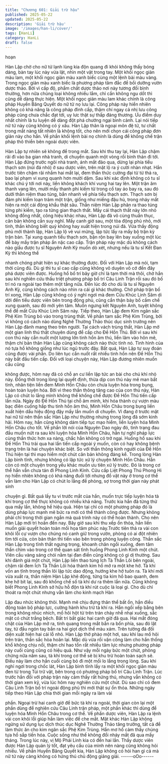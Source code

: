 ```yaml
---
title: "Chương 601: Giải trừ hậu"
published: 2025-05-22
updated: 2025-05-22
description: 'Giải trừ hậu'
image: '/images/han-li/cover/'
tags: [HanLi]
category: HanLi
draft: false
---
```


hoạn

Hàn Lập chờ cho nữ tử lạnh lùng kia độn quang đi khỏi không
thấy bóng dáng, bàn tay lúc này vừa lật, nhìn một vật trong tay.
Một khối ngọc giản màu lam, một khối ngọc giản màu xanh biếc
cùng một lệnh bài màu vàng.
Trong ngọc giản màu xanh biếc là phương pháp tâm đắc để bồi
dưỡng vườn dược thảo.
Bời vì cấp độ, phẩm chất dược thảo nơi này tương đối bình
thường, hơn nữa chủng loại không nhiều lắm, chỉ cần không ngu
dốt thì cũng dễ dàng thực hiện.
Một khối ngọc giản màu lam khác chính là công pháp Huyền
Băng Quyết do nữ tử nọ lưu lại.
Công pháp này hiển nhiên không có khả năng là công pháp đỉnh
cấp, thậm chí ngay cả nhị lưu công pháp cũng chưa chắc đạt tới,
uy lưc thật sự thấp đáng thương.
Ưu điểm duy nhất chính là tu luyện dễ dàng đột phá chướng ngại
bình cảnh.
Lại nói tiếp nữ tử này cũng không có ý xấu.
Hàn Lập thân là ngoại môn đệ tử, tư chất trong mắt nàng tất
nhiên là không tốt, cho nên mới chọn cái công pháp đơn giản này
cho hắn.
Về phần khối lệnh bài nọ chính là dùng để khống chế trận pháp
thô thiển bên ngoài dược viên.

Hàn Lập tự nhiên sẽ không để trong mắt.
Sau khi thu tay lại, Hàn Lập chậm rãi đi vào ba gian nhà tranh, di
chuyển quanh một vòng rồi bình thản đi tới.
Hàn Lập đứng trước ngôi nhà tranh, ánh mắt đảo qua, dừng lại
phía tiểu thạch sơn (núi đá nhỏ) ở sau dược viên, trên mặt lộ ra ý
cười nhàn nhạt.
Hắn trước tiên chậm rãi nhắm hai mắt lại, đem thần thức cường
đại từ từ thả ra, bao lại phạm vi xung quanh hơn mười dặm. Sau
khi xác định không có tu sĩ khác chú ý tới nơi này, liền không
khách khí vung hai tay lên.
Một trận âm thanh vang lên, mười mấy thanh phi kiếm từ trong cổ
tay áo bay ra, sau đó dưới thần niệm thao túng, bắn nhanh về
phía tiểu thạch sơn.
Thạch sơn bị đám phi kiếm loạn trảm một trận, giống như miếng
đậu hủ, trong nháy mắt hiện ra một cái động khẩu thật sâu.
Thần niệm Hàn Lập phân ra thao túng từng phi kiếm, tạo ra từng
gian thạch thất.
Mấy cái thạch thất này lớn nhỏ không đồng nhất, công hiệu khác
nhau, Hàn Lập đã vô cùng thuần thục, căn bản không cần suy
nghĩ.
Mấy canh giờ sau, một tòa động phủ nhỏ, mới tinh, thần không
biết quỷ không hay xuất hiện trong núi đá.
Vừa thấy động phủ mới thành lập, Hàn Lập lộ vẻ vui mừng, lập
tức lấy ra mấy bộ trận kỳ trận bàn.
Tại xung quanh tiểu thạch sơn, bận rộn bay lên bay xuống một lúc
để bày mấy trận pháp ẩn nặc cao cấp.
Trận pháp này mặc dù không cách nào giấu được tu sĩ Nguyên
Anh Kỳ muốn dò xét, nhưng nếu là tu sĩ Kết Đan Kỳ thì không thể

nhanh chóng phát hiện sự khác thường được.
Đối với Hàn Lập mà nói, tạm thời cũng đủ.
Dù gì thì tu sĩ cao cấp cũng không vô duyên vô cớ đến đây phá
dược viên được.
Huống hồ bố trí bây giờ chỉ là tạm thời mà thôi, chờ hắn sau khi
nghiên cứu thấu triệt phương pháp bố trí Câu Linh Trận rồi sau đó
bố trí nó ra ngoài tạo thêm một tầng nữa.
Đến lúc đó cho dù là tu sĩ Nguyên Anh Kỳ, cũng không cách nào
nhìn ra cái gì khác thường. Chờ pháp trận bố trí xong, Hàn Lập
cũng không có ý nghỉ ngơi mà đem Cửu Khúc Linh Sâm di dời
đến tiểu dược viên bên trong động phủ, cũng cẩn thận bày bố
cấm chế xung quanh, sau đó mới yên tâm.
Muốn ngưng kết Nguyên Anh, tuyệt không thể để mất Cửu Khúc
Linh Sâm này.
Tiếp theo, Hàn Lập đem Kim ngân sắc Phệ Kim Trùng bỏ vào
trong trùng thất.
Về phần tam sắc Phệ Kim Trùng, bởi vì không có cách nào dùng
Nghê Thường Thảo thúc dục sinh trưởng nên Hàn Lập đành
mang theo trên người.
Tại cách vách trùng thất, Hàn Lập mở một gian linh thú thất
chuyên dùng để cấp cho Đề Hồn Thú.
Bởi vì sau khi con thú này cắn nuốt một lượng lớn tinh hồn âm
thú, liền lâm vào hôn mê, thậm chí bản thân Hàn Lập cũng không
cách nào thức tỉnh nó.
Tình hình của nó tựa hồ không giống như lúc ngủ trước đây.
Bất quá, Hàn Lập tự suy đoán cũng được vài phần. Do liên tục
cắn nuốt rất nhiều tinh hồn nên Đề Hồn Thú này bắt đầu tiến cấp.
Đối với loại chuyện này, Hàn Lập đương nhiên muốn cầu cũng

không được, hôm nay đã có chỗ an cư liền lập tức an bài cho chú
khỉ nhỏ này.
Đồng thời trong lòng lại quyết định, thừa dịp con thú này mê man
bất tỉnh, nhân tiện liền đem Minh Hồn Châu còn chưa luyện hóa
trong bụng, hoàn toàn luyện hóa.
Bởi vì theo thần thông tăng cao của con thú này, Hàn Lập có chút
lo lắng mình không thể khống chế được Đề Hồn Thú tiến cấp lần
nữa.
Ngày đó Đề Hồn Thú tại chỗ âm minh, khi hóa thành cự vượn
màu bạc điên cuồng hấp thu tinh hồn âm thú, Minh Hồn Châu
trong bụng liền xuất hiện dấu hiệu động đậy mấy lần muốn di
chuyển.
Vì đang ở trước mặt hai nữ tử nên thần sắc Hàn Lập như thường
nhưng trong lòng đã sớm kinh hãi.
Hôm nay, hắn cũng không dám tiếp tục mạo hiểm, liền luyện hóa
Minh Hồn Châu cho tốt.
Vế phần lời nói của Nguyên Dao ngày đó, tình trạng đau đầu
muốn nứt ra sau khi luyện hóa Minh Hồn Châu, hắn tự nghĩ pháp
lực cùng thần thức hơn xa nàng, chắc hẳn không có trở ngại.
Huống hồ sau khi Đề Hồn Thú trải qua hai lần tiến cấp ngoài ý
muốn, còn có hay không bệnh trạng trên là hai chuyện khác biệt.
So với thần thông kinh người của Đề Hồn Thú hiện tại thì mạo
hiểm một chút căn bản không đáng kể.
Trong lòng Hàn Lập bình tĩnh, nhưng không có lập tức xử lý
chuyện Minh Hồn Châu. Hắn còn có một chuyện trong yếu khác
muốn ưu tiên xử lý trước.
Đó là trong cơ thể hắn vẫn chưa tán đi Phong Linh Kính.
Cửu cấp Liệt Phong Thú Phong Hi nọ hiển nhiên không có khả
năng đuổi tới nhưng đồ vật này ở trong cơ thể vẫn làm cho Hàn
Lập có chút lo lắng đề phòng, sợ trong thời gian này phát sinh

chuyện gì.
Bất quá lấy tu vi trước mắt của hắn, muốn trực tiếp luyện hóa tà
khí trong cơ thể thực không có nhiều khả năng.
Trước kia hắn đã từng thử qua mấy lần, không hề hiệu quả.
Hiện tại chỉ có một phương pháp đó là dùng pháp lực mạnh mẽ
bức ra mới có thể thành công được.
Nhưng không phải chỉ trong thời gian ngắn mà quá trình này có
thể hoàn thành. Cho nên Hàn Lập mới trì hoãn đến nay.
Bây giờ sau khi thu xếp ổn thỏa, hắn liền muốn giải quyết hoàn
toàn mối họa tâm phúc này.Trước tiên thả ra vài con khôi lỗi cự
vượn cho chúng nó canh giữ trong vườn, phòng có ai đột nhiên
tìm tới cửa, còn bản thân thì tiến vào bên trong phòng luyện công.
Thần sắc Hàn Lập trong tĩnh thất ngưng trọng, khoanh chân ngồi
xuống, đem tâm thần chìm vào trong cơ thể quan sát tình huống
Phong Linh Kính một chút.
Viên cầu vàng sáng chói nằm tại đan điền cũng không có gì dị
thường.
Sau khi đánh giá một chút, Hàn Lập liền thao túng Ích Tà Thần
Lôi bên ngoài, chậm rãi đem Ích Tà Thần Lôi hóa thành kim hồ
mở ra một khe hở.
Tà khí vốn an tĩnh trong thần lôi lập tức dao động, hướng khe hở
tuôn ra.
Tà khí mới vừa xuất ra, thần niệm Hàn Lập khẽ động, từng tia kim
hồ bao quanh, đem khe hở bít lại, sau đó khống chế số tà khí dư
ra thêm lần nữa.
Cũng không biết Phong Linh Kính sở hữu hỗ độn tà khí rút cuộc
là loại gì.
Cho dù chỉ thoát ra một chút nhưng vẫn làm cho kinh mạch Hàn

Lập đau nhức không thôi.
Mạnh mẽ chịu đựng thân thể bất ổn, hắn điều động toàn bộ pháp
lực, cường hành khu trừ tà khí ra.
Hắn ngồi xếp bằng bên trong không nhúc nhích, mồ hôi hột từ
trên trán chảy nhễ nhại xuống, sắc mặt có chút trắng bệch.
Bất tri bất giác hai canh giờ đã qua.
Hai mắt đóng chặt của Hàn Lập mở ra, tinh quang trong mắt bắn
ra bốn phía, sau đó lật tay, từ đầu ngón tay bắn ra hai giọt dịch
thể màu xám.
Trên tường đá đối diện xuất hiện hai cái lỗ nhỏ.
Hàn Lập thở phào một hơi, sau khi lau mồ hôi trên trán, thần sắc
hòa hoãn lại.
Mặc dù vừa rồi vận công làm cho hắn thống khổ không chịu nổi,
thậm chí hao tổn rất nhiều tâm lực nhưng phương pháp này cuối
cùng cũng có hiệu quả.
Như vậy mỗi ngày bức một chút, phỏng chừng nữa năm sau, tà
khí trong cơ thể sẽ bị khu trừ hoàn toàn sạch sẽ.
Điều này làm cho hắn cuối cùng bỏ đi một mối lo lắng trong lòng.
Sau khi nghỉ ngơi trong chốc lát, Hàn Lập bình tĩnh lấy ra một khối
ngọc giản màu đen từ trong Túi trữ vật, bên trong có phương
pháp bố trí Câu Linh Trận.
Lúc trước hắn đối với pháp trận này cảm thấy rất hứng thú,
nhưng vẫn không có thời gian xem kỹ, vừa lúc hôm nay nghiên
cứu một chút.
Dù sao chỉ có đem Câu Linh Trận bố trí ngoài động phủ thì mới
thật sự ổn thỏa.
Những ngày tiếp theo Hàn Lập chia thời gian mỗi ngày ra làm vài

phần.
Ngoại trừ hai canh giờ để bức tà khí ra ngoài, thời gian còn lại
một phần dùng để nghiên cứu Câu Linh trận pháp, một phần khác
thì dùng để luyện hóa Minh Hồn Châu trong cơ thể.
Về phần dược viên, Hàn Lập ra lệnh vài con khôi lỗi giúp hắn làm
việc để che mắt.
Mặt khác Hàn Lập không ngừng sử dụng lục dịch thúc dục Nghê
Thường Thảo tăng trưởng, tất cả để làm thức ăn cho kim ngân
sắc Phệ Kim Trùng.
Hắn mơ hồ cảm thấy chúng tựa hồ sắp tiến hóa.
Cuộc sống như thế không đổi nháy mắt đã qua mấy tháng.
Trong lúc này, vị Mộ Phái Linh kia có đến hai lần.
Thấy dược viên được Hàn Lập quản lý tốt, đạt yêu cầu của mình
nên nàng cũng không hỏi nhiều.
Về phần Huyền Băng Quyết kia, Hàn Lập không có hỏi han gì cả
mà nữ tử này càng không có hứng thú chủ động giảng giải.
------oOo------
